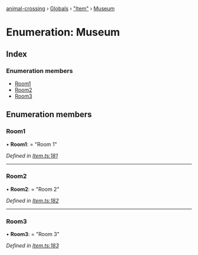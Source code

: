 [animal-crossing](../README.md) › [Globals](../globals.md) › ["Item"](../modules/_item_.md) › [Museum](_item_.museum.md)

# Enumeration: Museum

## Index

### Enumeration members

* [Room1](_item_.museum.md#room1)
* [Room2](_item_.museum.md#room2)
* [Room3](_item_.museum.md#room3)

## Enumeration members

###  Room1

• **Room1**: = "Room 1"

*Defined in [Item.ts:181](https://github.com/Norviah/animal-crossing/blob/0850a1e/module/types/Item.ts#L181)*

___

###  Room2

• **Room2**: = "Room 2"

*Defined in [Item.ts:182](https://github.com/Norviah/animal-crossing/blob/0850a1e/module/types/Item.ts#L182)*

___

###  Room3

• **Room3**: = "Room 3"

*Defined in [Item.ts:183](https://github.com/Norviah/animal-crossing/blob/0850a1e/module/types/Item.ts#L183)*

